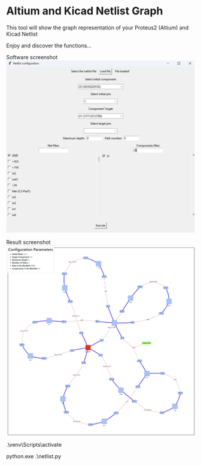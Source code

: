 # Altium and Kicad Netlist Graph
This tool will show the graph representation of your Proteus2 (Altium) and Kicad Netlist

Enjoy and discover the functions...

Software screenshot
![Software](img/app.png)

Result screenshot
![Result](img/result.png)


.\venv\Scripts\activate

python.exe .\netlist.py
